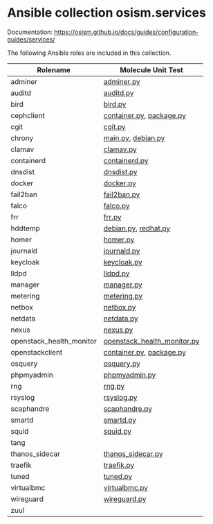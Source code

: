 # Ansible collection osism.services

Documentation: https://osism.github.io/docs/guides/configuration-guides/services/

The following Ansible roles are included in this collection.

| Rolename                 | Molecule Unit Test                                                                                                                       |
|--------------------------|------------------------------------------------------------------------------------------------------------------------------------------|
| adminer                  | [adminer.py](molecule/delegated/tests/adminer.py)                                                                                        |
| auditd                   | [auditd.py](molecule/delegated/tests/auditd.py)                                                                                          |
| bird                     | [bird.py](molecule/delegated/tests/bird.py)                                                                                              |
| cephclient               | [container.py](molecule/delegated/tests/cephclient/container.py), [package.py](molecule/delegated/tests/cephclient/package.py)           |
| cgit                     | [cgit.py](molecule/delegated/tests/cgit.py)                                                                                              |
| chrony                   | [main.py](molecule/delegated/tests/chrony/main.py), [debian.py](molecule/delegated/tests/chrony/debian.py)                               |
| clamav                   | [clamav.py](molecule/delegated/tests/clamav.py)                                                                                          |
| containerd               | [containerd.py](molecule/delegated/tests/containerd.py)                                                                                  |
| dnsdist                  | [dnsdist.py](molecule/delegated/tests/dnsdist.py)                                                                                        |
| docker                   | [docker.py](molecule/delegated/tests/docker/debian.py)                                                                                          |
| fail2ban                 | [fail2ban.py](molecule/delegated/tests/fail2ban.py)                                                                                      |
| falco                    | [falco.py](molecule/delegated/tests/falco.py)                                                                                            |
| frr                      | [frr.py](molecule/delegated/tests/frr.py)                                                                                                |
| hddtemp                  | [debian.py](molecule/delegated/tests/hddtemp/debian.py), [redhat.py](molecule/delegated/tests/hddtemp/redhat.py)                         |
| homer                    | [homer.py](molecule/delegated/tests/homer.py)                                                                                            |
| journald                 | [journald.py](molecule/delegated/tests/journald.py)                                                                                      |
| keycloak                 | [keycloak.py](molecule/delegated/tests/keycloak.py)                                                                                      |
| lldpd                    | [lldpd.py](molecule/delegated/tests/lldpd.py)                                                                                            |
| manager                  | [manager.py](molecule/delegated/tests/manager.py)                                                                                        |
| metering                 | [metering.py](molecule/delegated/tests/metering.py)                                                                                      |
| netbox                   | [netbox.py](molecule/delegated/tests/netbox.py)                                                                                          |
| netdata                  | [netdata.py](molecule/delegated/tests/netdata.py)                                                                                        |
| nexus                    | [nexus.py](molecule/delegated/tests/nexus.py)                                                                                            |
| openstack_health_monitor | [openstack_health_monitor.py](molecule/delegated/tests/openstack_health_monitor.py)                                                      |
| openstackclient          | [container.py](molecule/delegated/tests/openstackclient/container.py), [package.py](molecule/delegated/tests/openstackclient/package.py) |
| osquery                  | [osquery.py](molecule/delegated/tests/osquery/main.py)                                                                                        |
| phpmyadmin               | [phpmyadmin.py](molecule/delegated/tests/phpmyadmin.py)                                                                                  |
| rng                      | [rng.py](molecule/delegated/tests/rng.py)                                                                                                |
| rsyslog                  | [rsyslog.py](molecule/delegated/tests/rsyslog.py)                                                                                        |
| scaphandre               | [scaphandre.py](molecule/delegated/tests/scaphandre.py)                                                                                  |
| smartd                   | [smartd.py](molecule/delegated/tests/smartd.py)                                                                                          |
| squid                    | [squid.py](molecule/delegated/tests/squid.py)                                                                                            |
| tang                     |                                                                                                                                          |
| thanos_sidecar           | [thanos_sidecar.py](molecule/delegated/tests/thanos_sidecar.py)                                                                          |
| traefik                  | [traefik.py](molecule/delegated/tests/traefik.py)                                                                                        |
| tuned                    | [tuned.py](molecule/delegated/tests/tuned.py)                                                                                            |
| virtualbmc               | [virtualbmc.py](molecule/delegated/tests/virtualbmc.py)                                                                                  |
| wireguard                | [wireguard.py](molecule/delegated/tests/wireguard.py)                                                                                    |
| zuul                     |                                                                                                                                          |
